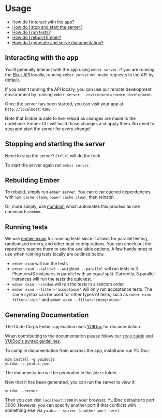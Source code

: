 # Usage

- [How do I interact with the app?](#interacting-with-the-app)
- [How do I stop and start the server?](#stopping-and-starting-the-server)
- [How do I run tests?](#running-tests)
- [How do I rebuild Ember?](#rebuilding-ember)
- [How do I generate and serve documentation?](#generating-documentation)

## Interacting with the app

You'll generally interact with the app using `ember server`. If you are running the [Elixir API](https://github.com/code-corps/code-corps-api/) locally, running `ember server` will make requests to the API by default. 

If you aren't running the API locally, you can use our remote development enviornment by running `ember server --environment=remote-development`.

Once the server has been started, you can visit your app at `http://localhost:4200`.

Note that Ember is able to live-reload as changes are made to the codebase. Ember-CLI will build those changes and apply them. No need to stop and start the server for every change!

## Stopping and starting the server

Need to stop the server? `Ctrl+C` will do the trick.

To start the server again run `ember server`.

## Rebuilding Ember

To rebuild, simply run `ember server`. You can clear cached dependencies with `npm cache clean`, `bower cache clean`, then reinstall.

Or, more simply, use [nombom](https://www.npmjs.com/package/nombom) which automates this process as one command: `nombom`.

## Running tests

We use [ember-exam](https://github.com/trentmwillis/ember-exam) for running tests since it allows for parallel testing, randomized orders, and other neat configurations. You can check out the repository readme there to see the available options. A few handy ones to use when running tests locally are outlined below.

* `ember exam` will run the tests
* `ember exam --split=3 --weighted --parallel` will run tests in 3 PhantomJS instances in parallel with an equal split. Currently, 3 parallel instances will run the tests the quickest.
* `ember exam --random` will run the tests in a random order
* `ember exam --filter='acceptance'` will only run acceptance tests. The same syntax can be used for other types of tests, such as `ember exam --filter='unit'` and `ember exam --filter='integration'`

## Generating Documentation

The Code Corps Ember application uses [YUIDoc](http://yui.github.io/yuidoc/) for documentation. 

When contributing to the documentation please follow our [style guide](docs/STYLEGUIDE.md) and [YUIDoc's syntax guidelines](http://yui.github.io/yuidoc/syntax/index.html).

To compile documentation from accross the app, install and run YUIDoc:

```shell
npm install -g yuidocjs
yuidoc -c yuidoc.json
```

The documentation will be generated in the `/docs` folder.

Now that it has been generated, you can run the server to view it:

```shell
yuidoc --server 
```

Then you can visit `localhost:3000` in your browser. YUIDoc defaults to port 3000. However, you can specify another port if that conflicts with something else via `yuidoc --server [another port here]`.

